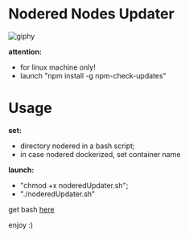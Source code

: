 # Nodered Nodes Updater

![giphy](https://user-images.githubusercontent.com/68069659/153766994-6f5a5928-ed6a-4893-8896-fcb4a66855ad.gif)


**attention:** 
- for linux machine only!
- launch "npm install -g npm-check-updates"

# Usage
**set:**
- directory nodered in a bash script;
- in case nodered dockerized, set container name

**launch:**
 -  "chmod +x noderedUpdater.sh";
 -  "./noderedUpdater.sh"  

get bash [here](https://github.com/william89731/nodered-nodes-updater/blob/main/noderedUpdater.sh)

enjoy :)
   
 
